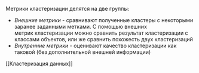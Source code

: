 Метрики кластеризации делятся на две группы:

- _Внешние метрики_ - сравнивают полученные кластеры с некоторыми заранее заданными метками. С помощью внешних метрик кластеризации можно сравнить результат кластеризации с классами объектов, или же сравнить похожесть двух кластеризаций
- _Внутренние метрики_ - оценивают качество кластеризации как таковой (без дополнительной внешней информации)




 [[Кластеризация данных]]
